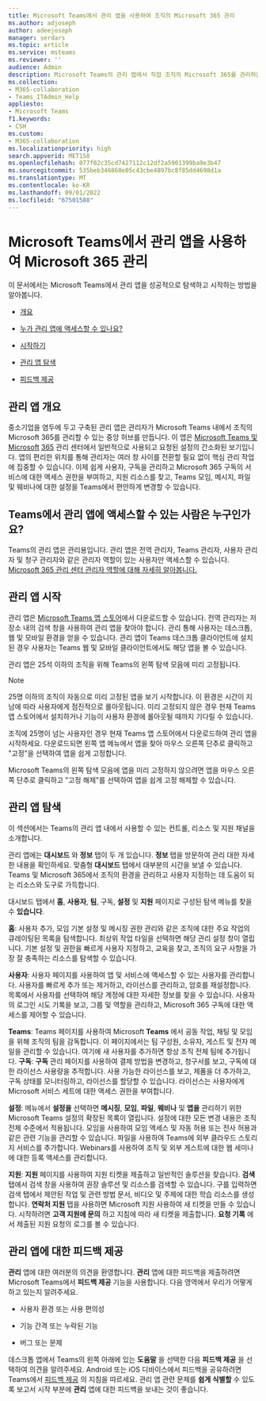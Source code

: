 ```yaml
---
title: Microsoft Teams에서 관리 앱을 사용하여 조직의 Microsoft 365 관리
ms.author: adjoseph
author: adeejoseph
manager: serdars
ms.topic: article
ms.service: msteams
ms.reviewer: ''
audience: Admin
description: Microsoft Teams의 관리 앱에서 직접 조직의 Microsoft 365를 관리하는 방법을 알아봅니다.
ms.collection:
- M365-collaboration
- Teams_ITAdmin_Help
appliesto:
- Microsoft Teams
f1.keywords:
- CSH
ms.custom:
- M365-collaboration
ms.localizationpriority: high
search.appverid: MET150
ms.openlocfilehash: 077f02c35cd7427112c12df2a5901399ba9e3b47
ms.sourcegitcommit: 535beb346860e05c43cbe4897bc8f85dd4698d1a
ms.translationtype: MT
ms.contentlocale: ko-KR
ms.lasthandoff: 09/01/2022
ms.locfileid: "67501588"
---
```

# <a name="manage-microsoft-365-with-the-admin-app-in-microsoft-teams"></a>Microsoft Teams에서 관리 앱을 사용하여 Microsoft 365 관리

이 문서에서는 Microsoft Teams에서 관리 앱을 성공적으로 탐색하고 시작하는 방법을 알아봅니다.

- [개요](#overview-of-the-admin-app)

- [누가 관리 앱에 액세스할 수 있나요?](#who-can-access-the-admin-app-in-teams)

- [시작하기](#get-started-with-the-admin-app)

- [관리 앱 탐색](#navigate-the-admin-app)

- [피드백 제공](#give-feedback-on-the-admin-app)

## <a name="overview-of-the-admin-app"></a>관리 앱 개요

중소기업을 염두에 두고 구축된 관리 앱은 관리자가 Microsoft Teams 내에서 조직의 Microsoft 365를 관리할 수 있는 중앙 허브를 만듭니다.  이 앱은 [Microsoft Teams 및 Microsoft](https://go.microsoft.com/fwlink/p/?linkid=2024339) [365](https://go.microsoft.com/fwlink/p/?linkid=2024339) 관리 센터에서 일반적으로 사용되고 요청된 설정의 간소화된 보기입니다.  앱의 편리한 위치를 통해 관리자는 여러 창 사이를 전환할 필요 없이 핵심 관리 작업에 집중할 수 있습니다. 이제 쉽게 사용자, 구독을 관리하고 Microsoft 365 구독의 서비스에 대한 액세스 권한을 부여하고, 지원 리소스를 찾고, Teams 모임, 메시지, 파일 및 웨비나에 대한 설정을 Teams에서 편안하게 변경할 수 있습니다.

## <a name="who-can-access-the-admin-app-in-teams"></a>Teams에서 관리 앱에 액세스할 수 있는 사람은 누구인가요?

Teams의 관리 앱은 관리용입니다. 관리 앱은 전역 관리자, Teams 관리자, 사용자 관리자 및 청구 관리자와 같은 관리자 역할이 있는 사용자만 액세스할 수 있습니다. [Microsoft 365 관리 센터 관리자 역할에 대해 자세히 알아봅니다.](/microsoft-365/admin/add-users/about-admin-roles) 

## <a name="get-started-with-the-admin-app"></a>관리 앱 시작

관리 앱은 [Microsoft Teams 앱 스토어](https://aka.ms/TeamsClientAdminApp)에서 다운로드할 수 있습니다. 전역 관리자는 저장소 내의 검색 창을 사용하여 관리 앱을 찾아야 합니다. 관리 통해 사용자는 데스크톱, 웹 및 모바일 환경을 얻을 수 있습니다. 관리 앱이 Teams 데스크톱 클라이언트에 설치된 경우 사용자는 Teams 웹 및 모바일 클라이언트에서도 해당 앱을 볼 수 있습니다.

관리 앱은 25석 이하의 조직을 위해 Teams의 왼쪽 탐색 모음에 미리 고정됩니다.

> [!NOTE]
> 25명 이하의 조직이 자동으로 미리 고정된 앱을 보기 시작합니다. 이 환경은 시간이 지남에 따라 사용자에게 점진적으로 롤아웃됩니다. 미리 고정되지 않은 경우 현재 Teams 앱 스토어에서 설치하거나 기능이 사용자 환경에 롤아웃될 때까지 기다릴 수 있습니다.

조직에 25명이 넘는 사용자인 경우 현재 Teams 앱 스토어에서 다운로드하여 관리 앱을 시작하세요. 다운로드되면 왼쪽 앱 메뉴에서 앱을 찾아 마우스 오른쪽 단추로 클릭하고 "고정"을 선택하여 앱을 쉽게 고정합니다.
  
Microsoft Teams의 왼쪽 탐색 모음에 앱을 미리 고정하지 않으려면 앱을 마우스 오른쪽 단추로 클릭하고 "고정 해제"를 선택하여 앱을 쉽게 고정 해제할 수 있습니다.

## <a name="navigate-the-admin-app"></a>관리 앱 탐색

이 섹션에서는 Teams의 관리 앱 내에서 사용할 수 있는 컨트롤, 리소스 및 지원 채널을 소개합니다.

관리 앱에는 **대시보드** 와 **정보** 탭이 두 개 있습니다. **정보** 탭을 방문하여 관리 대한 자세한 내용을 확인하세요. 맞춤형 **대시보드** 탭에서 대부분의 시간을 보낼 수 있습니다. Teams 및 Microsoft 365에서 조직의 환경을 관리하고 사용자 지정하는 데 도움이 되는 리소스와 도구로 가득합니다.

대시보드 탭에서 **홈**, **사용자**, **팀**, 구독, **설정** 및 **지원** 페이지로 구성된 탐색 메뉴를 찾을 수 **있습니다**.

**홈**: 사용자 추가, 모임 기본 설정 및 메시징 권한 관리와 같은 조직에 대한 주요 작업의 큐레이팅된 목록을 탐색합니다. 최상위 작업 타일을 선택하면 해당 관리 설정 창이 열립니다. 기본 설정 및 권한을 빠르게 사용자 지정하고, 교육을 찾고, 조직의 요구 사항을 가장 잘 충족하는 리소스를 탐색할 수 있습니다.  

**사용자**: 사용자 페이지를 사용하여 앱 및 서비스에 액세스할 수 있는 사용자를 관리합니다. 사용자를 빠르게 추가 또는 제거하고, 라이선스를 관리하고, 암호를 재설정합니다. 목록에서 사용자를 선택하여 해당 계정에 대한 자세한 정보를 찾을 수 있습니다. 사용자의 로그인 시도 기록을 보고, 그룹 및 역할을 관리하고, Microsoft 365 구독에 대한 액세스를 제어할 수 있습니다.

**Teams**: Teams 페이지를 사용하여 Microsoft **Teams** 에서 공동 작업, 채팅 및 모임을 위해 조직의 팀을 감독합니다. 이 페이지에서는 팀 구성원, 소유자, 게스트 및 전자 메일을 관리할 수 있습니다. 여기에 새 사용자를 추가하면 항상 조직 전체 팀에 추가됩니다.
**구독**: **구독** 관리 페이지를 사용하여 결제 방법을 변경하고, 청구서를 보고, 구독에 대한 라이선스 사용량을 추적합니다. 사용 가능한 라이선스를 보고, 제품을 더 추가하고, 구독 상태를 모니터링하고, 라이선스를 할당할 수 있습니다. 라이선스는 사용자에게 Microsoft 서비스 세트에 대한 액세스 권한을 부여합니다.

**설정**: 메뉴에서 **설정을** 선택하면 **메시징**, **모임**, **파일**, **웨비나** 및 **앱을** 관리하기 위한 Microsoft Teams 설정의 확장된 목록이 열립니다. 설정에 대한 모든 변경 내용은 조직 전체 수준에서 적용됩니다. 모임을 사용하여 모임 액세스 및 자동 허용 또는 전사 허용과 같은 관련 기능을 관리할 수 있습니다. 파일을 사용하여 Teams에 외부 클라우드 스토리지 서비스를 추가합니다. Webinars를 사용하여 조직 및 외부 게스트에 대한 웹 세미나에 대한 등록 액세스를 관리합니다.

**지원**: **지원** 페이지를 사용하여 지원 티켓을 제출하고 일반적인 솔루션을 찾습니다. **검색** 탭에서 검색 창을 사용하여 권장 솔루션 및 리소스를 검색할 수 있습니다. 구를 입력하면 검색 탭에서 제안된 작업 및 관련 방법 문서, 비디오 및 주제에 대한 학습 리소스를 생성합니다. **연락처 지원** 탭을 사용하면 Microsoft 지원 사용하여 새 티켓을 만들 수 있습니다. 시작하려면 **고객 지원에 문의** 하고 지침에 따라 새 티켓을 제출합니다. **요청 기록** 에서 제출된 지원 요청의 로그를 볼 수 있습니다.

## <a name="give-feedback-on-the-admin-app"></a>관리 앱에 대한 피드백 제공

**관리** 앱에 대한 여러분의 의견을 환영합니다. **관리** 앱에 대한 피드백을 제출하려면 Microsoft Teams에서 **피드백 제공** 기능을 사용합니다. 다음 영역에서 우리가 어떻게 하고 있는지 알려주세요.

- 사용자 환경 또는 사용 편의성

- 기능 간격 또는 누락된 기능

- 버그 또는 문제

데스크톱 앱에서 Teams의 왼쪽 아래에 있는 **도움말**   을 선택한 다음 **피드백 제공** 을 선택하여 의견을 알려주세요. Android 또는 iOS 디바이스에서 피드백을 공유하려면 Teams에서 [피드백 제공](https://support.microsoft.com/office/give-feedback-in-teams-c0fb6297-22af-4db5-b19b-69e0a6720927#ID0EBBD=Desktop) 의 지침을 따르세요. 관리 앱 관련 문제를 **쉽게 식별할** 수 있도록 보고서 시작 부분에 **관리** 앱에 대한 피드백을 보내는 것이 좋습니다.
